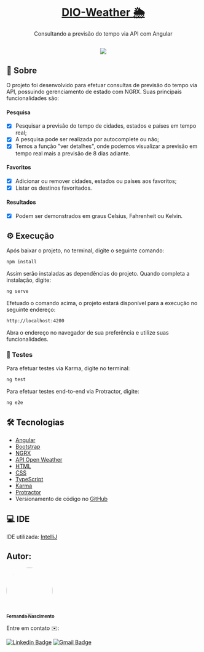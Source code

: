 <h1 align="center">
    <a href="https://github.com/Fernanda1701/DIO-Weather">DIO-Weather 🌦️</a>
</h1>
<p align="center">Consultando a previsão do tempo via API com Angular</p>

<h2 align="center">
<img src="https://img.shields.io/static/v1?label=Status:&message=Completo ✅&color=32CD32&style=for-the-badge&logo=ghost"/>
</h2>


## 💎 Sobre

O projeto foi desenvolvido para efetuar consultas de previsão do tempo via API, possuindo gerenciamento de estado com NGRX. Suas principais funcionalidades são:

#### Pesquisa
- [x] Pesquisar a previsão do tempo de cidades, estados e países em tempo real;
- [x] A pesquisa pode ser realizada por autocomplete ou não;
- [x] Temos a função "ver detalhes", onde podemos visualizar a previsão em tempo real mais a previsão de 8 dias adiante.

#### Favoritos
- [x] Adicionar ou remover cidades, estados ou países aos favoritos;
- [x] Listar os destinos favoritados.

#### Resultados
- [x] Podem ser demonstrados em graus Celsius, Fahrenheit ou Kelvin.


## ⚙️ Execução

Após baixar o projeto, no terminal, digite o seguinte comando:
```bash
npm install
```
Assim serão instaladas as dependências do projeto. Quando completa a instalação, digite:
```bash
ng serve
```
Efetuado o comando acima, o projeto estará disponível para a execução no seguinte endereço:
```bash
http://localhost:4200
```
Abra o endereço no navegador de sua preferência e utilize suas funcionalidades.

### 🧐 Testes

Para efetuar testes via Karma, digite no terminal:
```bash
ng test
```
Para efetuar testes end-to-end via Protractor, digite:
```bash
ng e2e
```


## 🛠 Tecnologias
 
- [Angular](https://angular.io/)
- [Bootstrap](https://getbootstrap.com/)
- [NGRX](https://ngrx.io/)
- [API Open Weather](https://openweathermap.org/)
- [HTML](https://developer.mozilla.org/pt-BR/docs/Web/HTML)
- [CSS](https://developer.mozilla.org/pt-BR/docs/Web/CSS)
- [TypeScript](https://www.typescriptlang.org/)
- [Karma](https://karma-runner.github.io/latest/index.html)
- [Protractor](http://www.protractortest.org/#/)
- Versionamento de código no [GitHub](https://github.com/)


## 💻 IDE

IDE utilizada: [IntelliJ](https://www.jetbrains.com/pt-br/idea/)


## Autor:

<a href="https://github.com/Fernanda1701">
 <img style="border-radius: 50%;" src="https://avatars.githubusercontent.com/Fernanda1701" width="120px;" alt=""/>
 <br />
 <sub><b>Fernanda Nascimento</b></sub></a> <a href="https://github.com/Fernanda1701"></a>

Entre em contato ✉️:

[![Linkedin Badge](https://img.shields.io/badge/-Fernanda-blue??style=plastic&logo=Linkedin&logoColor=white&link=https://www.linkedin.com/in/fnasci/)](https://www.linkedin.com/in/fnasci/)
[![Gmail Badge](https://img.shields.io/badge/-fnasci.1701@gmail.com-c14438?style=plastic&logo=Gmail&logoColor=white&link=mailto:fnasci.1701@gmail.com)](mailto:fnasci.1701@gmail.com)
